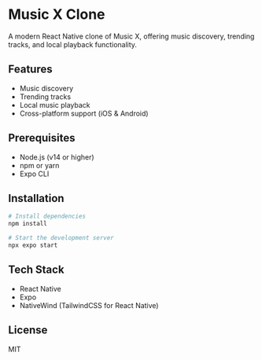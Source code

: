 # Music X Clone

A modern React Native clone of Music X, offering music discovery, trending tracks, and local playback functionality.

## Features

- Music discovery
- Trending tracks
- Local music playback
- Cross-platform support (iOS & Android)

## Prerequisites

- Node.js (v14 or higher)
- npm or yarn
- Expo CLI

## Installation

```bash
# Install dependencies
npm install

# Start the development server
npx expo start
```

## Tech Stack

- React Native
- Expo
- NativeWind (TailwindCSS for React Native)

## License

MIT
